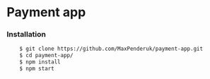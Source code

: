 # Payment app

### Installation
```bash
    $ git clone https://github.com/MaxPenderuk/payment-app.git
    $ cd payment-app/
    $ npm install
    $ npm start
```

